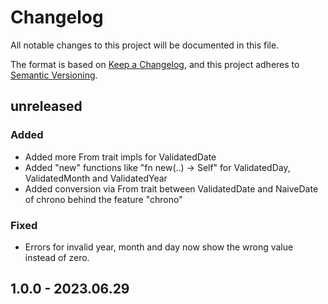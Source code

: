 
# Changelog

All notable changes to this project will be documented in this file.

The format is based on [Keep a Changelog](https://keepachangelog.com/en/1.0.0/),
and this project adheres to [Semantic Versioning](https://semver.org/spec/v2.0.0.html).

## unreleased

### Added 

- Added more From trait impls for ValidatedDate
- Added "new" functions like "fn new(..) -> Self" for ValidatedDay, ValidatedMonth and ValidatedYear
- Added conversion via From trait between ValidatedDate and NaiveDate of chrono
behind the feature "chrono"

### Fixed

- Errors for invalid year, month and day now show the wrong value instead of zero. 

## 1.0.0 - 2023.06.29

